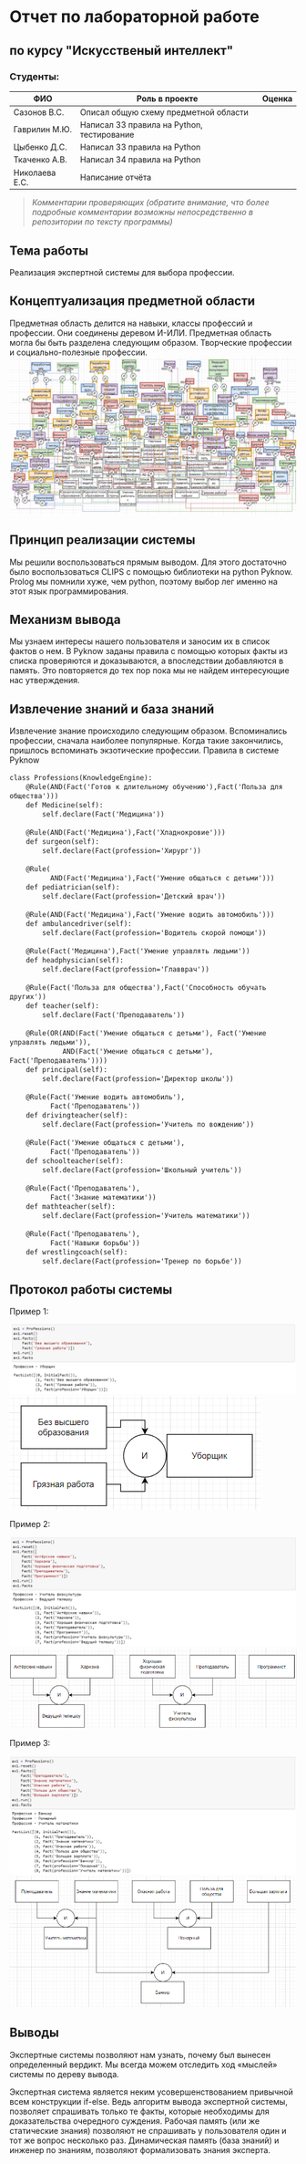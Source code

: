 # Отчет по лабораторной работе
## по курсу "Искусственый интеллект"

### Студенты: 

| ФИО           | Роль в проекте                            | Оценка       |
|---------------|-------------------------------------------|--------------|
| Сазонов В.С.  | Описал общую схему предметной области     |              |
| Гаврилин М.Ю. | Написал 33 правила на Python, тестирование|              |
| Цыбенко Д.С.  | Написал 33 правила на Python              |              |
| Ткаченко А.В. | Написал 34 правила на Python              |              |
| Николаева Е.С.| Написание отчёта                          |              |


> *Комментарии проверяющих (обратите внимание, что более подробные комментарии возможны непосредственно в репозитории по тексту программы)*

## Тема работы

Реализация экспертной системы для выбора профессии.

## Концептуализация предметной области

Предметная область делится на навыки, классы профессий и профессии.
Они соединены деревом И-ИЛИ.
Предметная область могла бы быть разделена следующим образом. Творческие профессии и социально-полезные профессии.
![Концептуализация](img/prof.jpg)

## Принцип реализации системы

Мы решили воспользоваться прямым выводом. Для этого достаточно было воспользоваться CLIPS с помощью библиотеки на python Pyknow. Prolog мы помнили хуже, чем python, поэтому выбор лег именно на этот язык программирования.

## Механизм вывода

Мы узнаем интересы нашего пользователя и заносим их в список фактов о нем. В Pyknow заданы правила с помощью которых факты из списка проверяются и доказываются, а впоследствии добавляются в память. Это повторяется до тех пор пока мы не найдем интересующие нас утверждения.

## Извлечение знаний и база знаний

Извлечение знание происходило следующим образом. Вспоминались профессии, сначала наиболее популярные. Когда такие закончились, пришлось вспоминать экзотические профессии.
Правила в системе Pyknow
```
class Professions(KnowledgeEngine):
    @Rule(AND(Fact('Готов к длительному обучению'),Fact('Польза для общества')))      
    def Medicine(self):
        self.declare(Fact('Медицина'))
        
    @Rule(AND(Fact('Медицина'),Fact('Хладнокровие')))
    def surgeon(self):
        self.declare(Fact(profession='Хирург'))

    @Rule(
          AND(Fact('Медицина'),Fact('Умение общаться с детьми')))
    def pediatrician(self):
        self.declare(Fact(profession='Детский врач'))
        
    @Rule(AND(Fact('Медицина'),Fact('Умение водить автомобиль')))
    def ambulancedriver(self):
        self.declare(Fact(profession='Водитель скорой помощи'))
        
    @Rule(Fact('Медицина'),Fact('Умение управлять людьми'))
    def headphysician(self):
        self.declare(Fact(profession='Главврач'))

    @Rule(Fact('Польза для общества'),Fact('Способность обучать других'))
    def teacher(self):
        self.declare(Fact('Преподаватель'))

    @Rule(OR(AND(Fact('Умение общаться с детьми'), Fact('Умение управлять людьми')),
             AND(Fact('Умение общаться с детьми'), Fact('Преподаватель'))))
    def principal(self):
        self.declare(Fact(profession='Директор школы'))

    @Rule(Fact('Умение водить автомобиль'),
          Fact('Преподаватель'))
    def drivingteacher(self):
        self.declare(Fact(profession='Учитель по вождению'))

    @Rule(Fact('Умение общаться с детьми'),
          Fact('Преподаватель'))
    def schoolteacher(self):
        self.declare(Fact(profession='Школьный учитель'))

    @Rule(Fact('Преподаватель'),
          Fact('Знание математики'))
    def mathteacher(self):
        self.declare(Fact(profession='Учитель математики'))

    @Rule(Fact('Преподаватель'),
          Fact('Навыки борьбы'))
    def wrestlingcoach(self):
        self.declare(Fact(profession='Тренер по борьбе'))
```
## Протокол работы системы

Пример 1:

![Пример 1](img/1.1.jpg)
![Пример 1](img/ex3.jpg)


Пример 2:


![Пример 2](img/2.1.jpg)
![Пример 2](img/ex2.jpg)

Пример 3:

![Пример 3](img/3.1.jpg)
![Пример 3](img/ex1.jpg)

## Выводы

Экспертные системы позволяют нам узнать, почему был вынесен определенный вердикт. Мы всегда можем отследить ход «мыслей» системы по дереву вывода.

Экспертная система является неким усовершенствованием привычной всем конструкции if-else. Ведь алгоритм вывода экспертной системы, позволяет спрашивать только те факты, которые необходимы для доказательства очередного суждения. Рабочая память (или же статические знания) позволяют не спрашивать у пользователя один и тот же вопрос несколько раз. Динамическая память (база знаний) и инженер по знаниям, позволяют формализовать знания эксперта.


